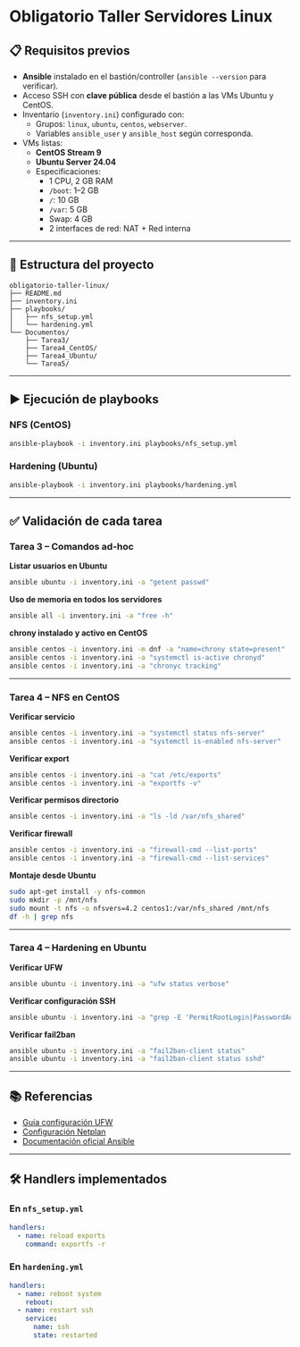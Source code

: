 # Obligatorio Taller Servidores Linux

## 📋 Requisitos previos

- **Ansible** instalado en el bastión/controller (`ansible --version` para verificar).
- Acceso SSH con **clave pública** desde el bastión a las VMs Ubuntu y CentOS.
- Inventario (`inventory.ini`) configurado con:
  - Grupos: `linux`, `ubuntu`, `centos`, `webserver`.
  - Variables `ansible_user` y `ansible_host` según corresponda.
- VMs listas:
  - **CentOS Stream 9**
  - **Ubuntu Server 24.04**
  - Especificaciones:
    - 1 CPU, 2 GB RAM
    - `/boot`: 1–2 GB
    - `/`: 10 GB
    - `/var`: 5 GB
    - Swap: 4 GB
    - 2 interfaces de red: NAT + Red interna

---

## 📂 Estructura del proyecto

```
obligatorio-taller-linux/
├── README.md
├── inventory.ini
├── playbooks/
│   ├── nfs_setup.yml
│   └── hardening.yml
└── Documentos/
    ├── Tarea3/
    ├── Tarea4_CentOS/
    ├── Tarea4_Ubuntu/
    └── Tarea5/
```

---

## ▶️ Ejecución de playbooks

### NFS (CentOS)
```bash
ansible-playbook -i inventory.ini playbooks/nfs_setup.yml
```

### Hardening (Ubuntu)
```bash
ansible-playbook -i inventory.ini playbooks/hardening.yml
```

---

## ✅ Validación de cada tarea

### **Tarea 3 – Comandos ad-hoc**

**Listar usuarios en Ubuntu**
```bash
ansible ubuntu -i inventory.ini -a "getent passwd"
```

**Uso de memoria en todos los servidores**
```bash
ansible all -i inventory.ini -a "free -h"
```

**chrony instalado y activo en CentOS**
```bash
ansible centos -i inventory.ini -m dnf -a "name=chrony state=present"
ansible centos -i inventory.ini -a "systemctl is-active chronyd"
ansible centos -i inventory.ini -a "chronyc tracking"
```

---

### **Tarea 4 – NFS en CentOS**

**Verificar servicio**
```bash
ansible centos -i inventory.ini -a "systemctl status nfs-server"
ansible centos -i inventory.ini -a "systemctl is-enabled nfs-server"
```

**Verificar export**
```bash
ansible centos -i inventory.ini -a "cat /etc/exports"
ansible centos -i inventory.ini -a "exportfs -v"
```

**Verificar permisos directorio**
```bash
ansible centos -i inventory.ini -a "ls -ld /var/nfs_shared"
```

**Verificar firewall**
```bash
ansible centos -i inventory.ini -a "firewall-cmd --list-ports"
ansible centos -i inventory.ini -a "firewall-cmd --list-services"
```

**Montaje desde Ubuntu**
```bash
sudo apt-get install -y nfs-common
sudo mkdir -p /mnt/nfs
sudo mount -t nfs -o nfsvers=4.2 centos1:/var/nfs_shared /mnt/nfs
df -h | grep nfs
```

---

### **Tarea 4 – Hardening en Ubuntu**

**Verificar UFW**
```bash
ansible ubuntu -i inventory.ini -a "ufw status verbose"
```

**Verificar configuración SSH**
```bash
ansible ubuntu -i inventory.ini -a "grep -E 'PermitRootLogin|PasswordAuthentication|PubkeyAuthentication' /etc/ssh/sshd_config"
```

**Verificar fail2ban**
```bash
ansible ubuntu -i inventory.ini -a "fail2ban-client status"
ansible ubuntu -i inventory.ini -a "fail2ban-client status sshd"
```

---

## 📚 Referencias

- [Guía configuración UFW](https://www.cyberciti.biz/faq/how-to-configure-firewall-with-ufw-on-ubuntu-20-04-lts/)
- [Configuración Netplan](https://netplan.io/)
- [Documentación oficial Ansible](https://docs.ansible.com/)

---

## 🛠 Handlers implementados

### En `nfs_setup.yml`
```yaml
handlers:
  - name: reload exports
    command: exportfs -r
```

### En `hardening.yml`
```yaml
handlers:
  - name: reboot system
    reboot:
  - name: restart ssh
    service:
      name: ssh
      state: restarted
```
